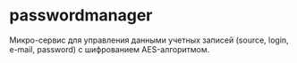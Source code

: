 # passwordmanager

Микро-сервис для управления данными учетных записей (source, login, e-mail, password) с шифрованием AES-алгоритмом.
